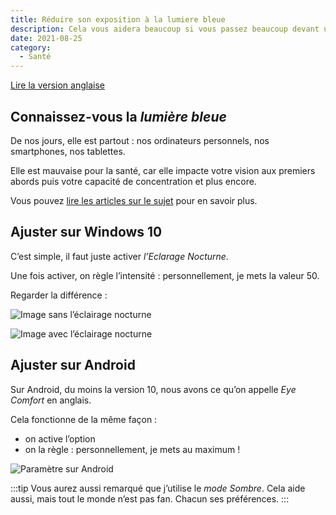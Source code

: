 ```yaml
---
title: Réduire son exposition à la lumiere bleue
description: Cela vous aidera beaucoup si vous passez beaucoup devant un écran
date: 2021-08-25
category:
  - Santé
---
```


[Lire la version anglaise](https://iamjeremie.me/posts/2021-08-25-reduce-blue-light-exposure/)

## Connaissez-vous la _lumière bleue_

De nos jours, elle est partout : nos ordinateurs personnels, nos smartphones, nos tablettes.

Elle est mauvaise pour la santé, car elle impacte votre vision aux premiers abords puis votre capacité de concentration et plus encore.

Vous pouvez [lire les articles sur le sujet](https://www.google.com/search?q=lumi%C3%A8re+bleue) pour en savoir plus.

## Ajuster sur Windows 10

C’est simple, il faut juste activer _l’Eclarage Nocturne_.

Une fois activer, on règle l’intensité : personnellement, je mets la valeur 50.

Regarder la différence :

![Image sans l’éclairage nocturne](/images/reduce-blue-light-windows-10-without-nighttime.jpg)

![Image avec l’éclairage nocturne](/images/reduce-blue-light-windows-10-with-nighttime.jpg)

## Ajuster sur Android

Sur Android, du moins la version 10, nous avons ce qu’on appelle _Eye Comfort_ en anglais.

Cela fonctionne de la même façon :

- on active l’option
- on la règle : personnellement, je mets au maximum !

![Paramètre sur Android](/images/reduce-blue-light-android.jpg)

:::tip Vous aurez aussi remarqué que j’utilise le _mode Sombre_. Cela aide aussi, mais tout le monde n’est pas fan. Chacun ses préférences. :::
